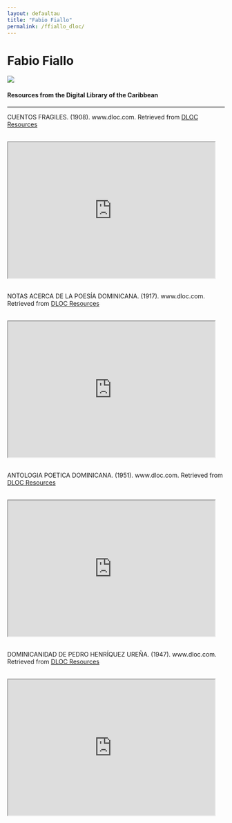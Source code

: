 ```yaml
---
layout: defaultau
title: "Fabio Fiallo"
permalink: /ffiallo_dloc/
---
```

<!-- partial:index.partial.html -->
<div class="content">
    <h1>Fabio Fiallo</h1>
    <div class="quote">
        <div><img src="https://upload.wikimedia.org/wikipedia/commons/thumb/6/67/FabioFiallo.jpg/330px-FabioFiallo.jpg" class="logo"></div>
    </div>
    <body>
    <h4>Resources from the Digital Library of the Caribbean</h4><hr>
    <div class="container-mt-5">
      <div class="row">
            <div class="col-md-6">
                <p>CUENTOS FRAGILES. (1908). www.dloc.com. Retrieved from <a href="https://www.dloc.com/UF00073991/00001/images
" target="_blank">DLOC Resources</a></p><br>
                <iframe width="95%" height="315" src="https://www.dloc.com/UF00073991/00001/images
"></iframe>
                <br>
                <br>
        </div>
      <div class="col-md-6">
            <p>NOTAS ACERCA DE LA POESÍA DOMINICANA. (1917). www.dloc.com. Retrieved from <a href="https://www.dloc.com/UF00076947/00001/images" target="_blank">DLOC Resources</a></p><br>
            <iframe width="95%" height="315" src="https://www.dloc.com/UF00076947/00001/images"></iframe>
            <br>
            <br>
        </div>
        </div>
    <div class="container-mt-5">
      <div class="row">
            <div class="col-md-6">
                <p> ANTOLOGIA POETICA DOMINICANA. (1951). www.dloc.com. Retrieved from <a href="https://www.dloc.com/AA00089865/00001/images" target="_blank">DLOC Resources</a></p><br>
                <iframe width="95%" height="315" src="https://www.dloc.com/AA00089865/00001/images"></iframe>
                <br>
                <br>
        </div>
        <div class="col-md-6">
            <p>DOMINICANIDAD DE PEDRO HENRÍQUEZ UREÑA. (1947). www.dloc.com. Retrieved from <a href="https://www.dloc.com/UF00078370/00001/images" target="_blank">DLOC Resources</a></p><br>
            <iframe width="95%" height="315" src="https://www.dloc.com/UF00078370/00001/images"></iframe>
            <br>
            <br>
        </div>
        </div>
    </body> 
          </div>
  <!-- partial -->
<script src='https://cdnjs.cloudflare.com/ajax/libs/jquery/3.1.1/jquery.min.js'></script><script  src="{{ site.baseurl }}/assets/js/authorscript.js"></script>
